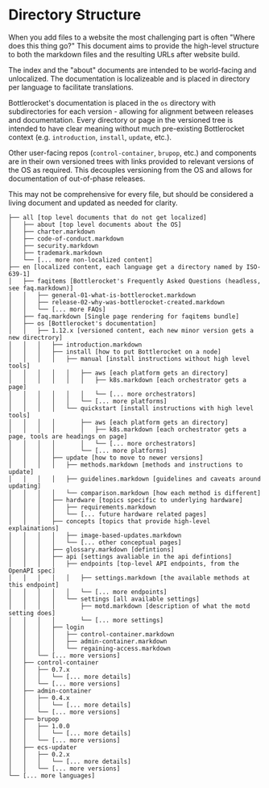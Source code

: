 # Directory Structure

When you add files to a website the most challenging part is often "Where does this thing go?"
This document aims to provide the high-level structure to both the markdown files and the resulting URLs after website build.

The index and the "about" documents are intended to be world-facing and unlocalized.
The documentation is localizeable and is placed in directory per language to facilitate translations.

Bottlerocket's documentation is placed in the `os` directory with subdirectories for each version - allowing for alignment between releases and documentation.
Every directory or page in the versioned tree is intended to have clear meaning without much pre-existing Bottlerocket context (e.g. `introduction`, `install`, `update`, etc.).

Other user-facing repos (`control-container`, `brupop`, etc.) and components are in their own versioned trees with links provided to relevant versions of the OS as required.
This decouples versioning from the OS and allows for documentation of out-of-phase releases.

This may not be comprehensive for every file, but should be considered a living document and updated as needed for clarity.

```. index [homepage]
├── all [top level documents that do not get localized]
│   ├── about [top level documents about the OS]
│   ├── charter.markdown
│   ├── code-of-conduct.markdown
│   ├── security.markdown
│   ├── trademark.markdown
│   └── [... more non-localized content]
├── en [localized content, each language get a directory named by ISO-639-1]
│   ├── faqitems [Bottlerocket's Frequently Asked Questions (headless, see faq.markdown)]
│   │   ├── general-01-what-is-bottlerocket.markdown
│   │   ├── release-02-why-was-bottlerocket-created.markdown
│   │   └── [... more FAQs]
│   ├── faq.markdown [Single page rendering for faqitems bundle]
│   ├── os [Bottlerocket's documentation]
│   │   ├── 1.12.x [versioned content, each new minor version gets a new directrory]
│   │   │   ├── introduction.markdown
│   │   │   ├── install [how to put Bottlerocket on a node]
│   │   │   │   ├── manual [install instructions without high level tools]
│   │   │   │   │   ├── aws [each platform gets an directory]
│   │   │   │   │   │   ├── k8s.markdown [each orchestrator gets a page]
│   │   │   │   │   │   └── [... more orchestrators]
│   │   │   │   │   └── [... more platforms]
│   │   │   │   └── quickstart [install instructions with high level tools]
│   │   │   │       ├── aws [each platform gets an directory]
│   │   │   │       │   ├── k8s.markdown [each orchestrator gets a page, tools are headings on page]
│   │   │   │       │   └── [... more orchestrators]
│   │   │   │       └── [... more platforms]
│   │   │   ├── update [how to move to newer versions]
│   │   │   │   ├── methods.markdown [methods and instructions to update]
│   │   │   │   ├── guidelines.markdown [guidelines and caveats around updating]
│   │   │   │   └── comparison.markdown [how each method is different]
│   │   │   ├── hardware [topics specific to underlying hardware]
│   │   │   │   ├── requirements.markdown
│   │   │   │   └── [... future hardware related pages] 
│   │   │   ├── concepts [topics that provide high-level explainations]
│   │   │   │   ├── image-based-updates.markdown
│   │   │   │   └── [... other conceptual pages]
│   │   │   ├── glossary.markdown [defintions]
│   │   │   ├── api [settings avaliable in the api defintions]
│   │   │   │   ├── endpoints [top-level API endpoints, from the OpenAPI spec]
│   │   │   │   │   ├── settings.markdown [the available methods at this endpoint]
│   │   │   │   │   └── [... more endpoints]
│   │   │   │   └── settings [all available settings]
│   │   │   │       ├── motd.markdown [description of what the motd setting does]
│   │   │   │       └── [... more settings]
│   │   │   ├── login
│   │   │   │   ├── control-container.markdown
│   │   │   │   ├── admin-container.markdown
│   │   │   │   └── regaining-access.markdown
│   │   └── [... more versions]
│   ├── control-container
│   │   ├── 0.7.x
│   │   │   └── [... more details]
│   │   └── [... more versions]
│   ├── admin-container
│   │   ├── 0.4.x
│   │   │   └── [... more details]
│   │   └── [... more versions]
│   ├── brupop
│   │   ├── 1.0.0
│   │   │   └── [... more details]
│   │   └── [... more versions]
│   ├── ecs-updater
│   │   ├── 0.2.x
│   │   │   └── [... more details]
│   │   └── [... more versions]
└── [... more languages]
```
